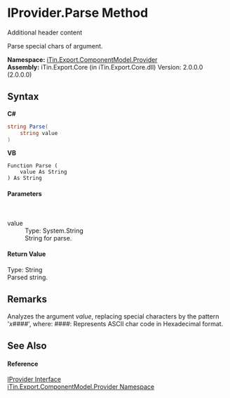 # IProvider.Parse Method 
Additional header content 

Parse special chars of argument.

**Namespace:**&nbsp;<a href="N_iTin_Export_ComponentModel_Provider">iTin.Export.ComponentModel.Provider</a><br />**Assembly:**&nbsp;iTin.Export.Core (in iTin.Export.Core.dll) Version: 2.0.0.0 (2.0.0.0)

## Syntax

**C#**<br />
``` C#
string Parse(
	string value
)
```

**VB**<br />
``` VB
Function Parse ( 
	value As String
) As String
```


#### Parameters
&nbsp;<dl><dt>value</dt><dd>Type: System.String<br />String for parse.</dd></dl>

#### Return Value
Type: String<br />Parsed string.

## Remarks
Analyzes the argument *value*, replacing special characters by the pattern '_x####_', where: ####: Represents ASCII char code in Hexadecimal format.

## See Also


#### Reference
<a href="T_iTin_Export_ComponentModel_Provider_IProvider">IProvider Interface</a><br /><a href="N_iTin_Export_ComponentModel_Provider">iTin.Export.ComponentModel.Provider Namespace</a><br />